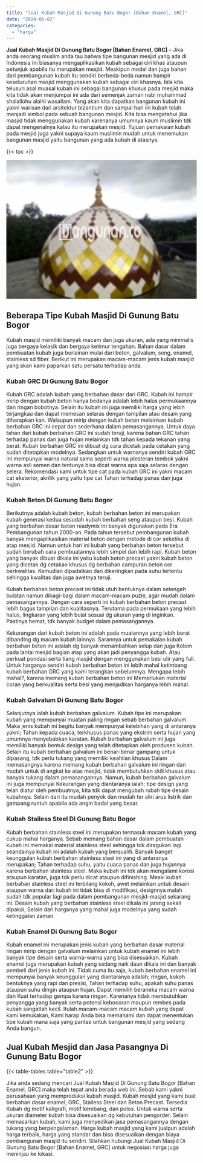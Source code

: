```yaml
---
title: "Jual Kubah Masjid Di Gunung Batu Bogor [Bahan Enamel, GRC]"
date: "2024-06-02"
categories: 
  - "harga"
---
```


**Jual Kubah Masjid Di Gunung Batu Bogor \[Bahan Enamel, GRC\]** – Jika anda seorang muslim anda tau bahwa tipe bangunan mesjid yang ada di Indonesia ini biasanya mengaplikasikan kubah sebagai ciri khas ataupun petunjuk apabila itu merupakan mesjid. Meskipun model dan juga bahan dari pembangunan kubah itu sendiri berbeda-beda namun hampir keseluruhan masjid menggunakan kubah sebagai ciri khasnya. bila kita telusuri asal muasal kubah ini sebagai bangunan khusus pada mesjid maka kita tidak akan menjumpai ini ada dari semenjak zaman nabi muhammad shalallohu alaihi wasallam. Yang akan kita dapatkan bangunan kubah ini yakni warisan dari arsitektur bizantium dan sampai hari ini kubah telah menjadi simbol pada sebuah bangunan mesjid. Kita bisa mengetahui jika masjid tidak menggunakan kubah karenanya umumnya kaum muslimin tdk dapat mengenalnya kalau itu merupakan mesjid. Tujuan pemakaian kubah pada mesjid juga yakni supaya kaum muslimin mudah untuk menemukan bangunan masjid yaitu bangunan yang ada kubah di atasnya.

{{< toc >}}

![Jual Kubah Masjid Di Gunung Batu Bogor [Bahan Enamel, GRC]](/images/jual-kubah-masjid-34.png)

## Beberapa Tipe Kubah Masjid Di Gunung Batu Bogor

Kubah masjid memiliki banyak macam dan juga ukuran, ada yang minimalis juga bergaya kelasik dan bergaya ketimur tengahan. Bahan dasar dalam pembuatan kubah juga berlainan mulai dari beton, galvalum, seng, enamel, stainless sd fiber. Berikut ini merupakan macam-macam jenis kubah masjid yang akan kami paparkan satu persatu terhadap anda.

### Kubah GRC Di Gunung Batu Bogor

Kubah GRC adalah kubah yang berbahan dasar dari GRC. Kubah ini hampir mirip dengan kubah beton hanya bedanya adalah lebih halus permukaannya dan ringan bobotnya. Selain itu kubah ini juga memiliki harga yang lebih terjangkau dan dapat memesan selaras dengan tampilan atau desain yang diharapkan kan. Walaupun mirip dengan kubah beton melainkan kubah berbahan GRC ini cepat dan sederhana dalam pemasangannya. Untuk daya tahan dari kubah berbahan GRC ini sudah teruji, karena bahan GRC tahan terhadap panas dan juga hujan melainkan tdk tahan kepada tekanan yang berat. Kubah berbahan GRC ini dibuat dg cara dicetak pada cetakan yang sudah ditetapkan modelnya. Sedangkan untuk warnanya sendiri kubah GRC ini mempunyai warna natural sama seperti warna plesteran tembok yakni warna asli semen dan tentunya bisa dicat warna apa saja selaras dengan selera. Rekomendasi kami untuk tipe cat pada kubah GRC ini yakni macam cat eksterior, akrilik yang yaitu tipe cat Tahan terhadap panas dan juga hujan.

### Kubah Beton Di Gunung Batu Bogor

Berikutnya adalah kubah beton, kubah berbahan beton ini merupakan kubah generasi kedua sesudah kubah berbahan seng ataupun besi. Kubah yang berbahan dasar beton readymix ini banyak digunakan pada Era Pembangunan tahun 2000-an. Pada tahun tersebut pembangunan kubah banyak mengaplikasikan material beton dengan metode di cor seketika di atap mesjid. Namun untuk hari ini kubah yang berbahan beton tersebut sudah berubah cara pembuatannya lebih simpel dan lebih rapi. Kubah beton yang banyak dibuat dikala ini yaitu kubah beton precast yakni kubah beton yang dicetak dg cetakan khusus dg berbahan campuran beton cor berkwalitas. Kemudian dipadatkan dan dikeringkan pada suhu tertentu sehingga kwalitas dan juga awetnya teruji.

Kubah berbahan beton precast ini tidak utuh bentuknya dalam setengah bulatan namun dibagi-bagi dalam macam-macam puzle, agar mudah dalam pemasangannya. Dengan cara seperti ini kubah berbahan beton precast lebih bagus tampilan dan kualitasnya. Terutama pada permukaan yang lebih halus, lingkaran yang lebih bulat sesuai dg ukuran yang di inginkan. Pastinya hemat, tdk banyak budget dalam pemasangannya.

Kekurangan dari kubah beton ini adalah pada muatannya yang lebih berat dibanding dg macam kubah lainnya. Sarannya untuk pemakaian kubah berbahan beton ini adalah dg banyak menambahkan selup dan juga Kolom pada lantai mesjid bagian atap yang akan jadi penyangga kubah. Atau perkuat pondasi serta tiang masjid dengan menggunakan besi ulir yang full. Untuk harganya sendiri kubah berbahan beton ini lebih mahal ketimbang kubah berbahan GRC yang kami terangkan sebelumnya. Mengapa lebih mahal?, karena memang kubah berbahan beton ini Memerlukan material coran yang berkualitas serta besi yang menjadikan harganya lebih mahal.

### Kubah Galvalum Di Gunung Batu Bogor

Selanjutnya ialah kubah berbahan galvalum. Kubah tipe ini merupakan kubah yang mempunyai muatan paling ringan sebab berbahan galvalum. Maka jenis kubah ini begitu banyak mempunyai kelebihan yang di antaranya yakni; Tahan kepada cuaca, terkhusus panas yang ekstrim serta hujan yang umumnya menyebabkan karatan. Kubah berbahan galvalum ini juga memiliki banyak bentuk design yang telah ditetapkan oleh produsen kubah. Selain itu kubah berbahan galvalum ini benar-benar gampang untuk dipasang, tdk perlu tukang yang memiliki keahlian khusus Dalam memasangnya karena memang kubah berbahan galvalum ini ringan dan mudah untuk di angkat ke atas mesjid, tidak membutuhkan skill khusus atau banyak tukang dalam pemasangannya. Namun, kubah berbahan galvalum ini juga mempunyai Kekurangan yang diantaranya ialah; tipe design yang telah diatur oleh pembuatnya, kita tdk dapat mengubah rubah tipe desain kubahnya. Selain dari itu mudah penyok dan mudah ter aliri arus listrik dan gampang runtuh apabila ada angin badai yang besar.

### Kubah Stailess Steel Di Gunung Batu Bogor

Kubah berbahan stainless steel ini merupakan termasuk macam kubah yang cukup mahal harganya. Sebab memang bahan dasar dalam pembuatan kubah ini memakai material stainless steel sehingga tdk diragukan lagi seandainya kubah ini adalah kubah yang berqualiti. Banyak banget keunggulan kubah berbahan stainless steel ini yang di antaranya merupakan; Tahan terhadap suhu, yaitu cuaca panas dan juga hujannya karena berbahan stainless steel. Maka kubah ini tdk akan mengalami korosi ataupun karatan, juga tdk perlu dicat ataupun difinishing. Meski kubah berbahan stainless steel ini terbilang kokoh, awet melainkan untuk desain ataupun warna dari kubah ini tidak bisa di modifikasi, designnya malah sudah tdk popular lagi pada dalam pembangunan mesjid-masjid sekarang ini. Desain kubah yang berbahan stainless steel dikala ini jarang sekali dipakai, Selain dari harganya yang mahal juga modelnya yang sudah ketinggalan zaman.

### Kubah Enamel Di Gunung Batu Bogor

Kubah enamel ini merupakan jenis kubah yang berbahan dasar material ringan mirip dengan galvalum melainkan untuk kubah enamel ini lebih banyak tipe desain serta warna-warna yang bisa disesuaikan. Kubah enamel juga merupakan kubah yang sedang naik daun dikala ini dan banyak pembeli dari jenis kubah ini. Tidak cuma itu saja, kubah berbahan enamel ini mempunyai banyak keunggulan yang diantaranya adalah; ringan, kokoh bentuknya yang rapi dan presisi, Tahan terhadap suhu, apakah suhu panas ataupun suhu dingin ataupun hujan. Dapat memilih beraneka macam warna dan Kuat terhadap gempa karena ringan. Karenanya tidak membutuhkan penyangga yang banyak serta potensi kebocoran maupun rembes pada kubah sangatlah kecil. Itulah macam-macam macam kubah yang dapat kami kemukakan, Kami harap Anda bisa memahami dan dapat menentukan tipe kubah mana saja yang pantas untuk bangunan mesjid yang sedang Anda bangun.

## Jual Kubah Mesjid dan Jasa Pasangnya Di Gunung Batu Bogor

{{< table-tables table="table2" >}}

Jika anda sedang mencari Jual Kubah Masjid Di Gunung Batu Bogor \[Bahan Enamel, GRC\] maka telah tepat anda berada web ini. Sebab kami yakni perusahaan yang memproduksi kubah masjid. Kubah mesjid yang kami buat berbahan dasar enamel, GRC, Stailess Steel dan Beton Precast. Tersedia Kubah dg motif kaligrafi, motif kembang, dan polos. Untuk warna serta ukuran diameter kubah bisa disesuaikan dg kebutuhan pengorder. Selain memasarkan kubah, kami juga menyedikan jasa pemasangannya dengan tukang yang berpengalaman. Harga kubah masjid yang kami jualpun adalah harga terbaik, harga yang standar dan bisa disesuaikan dengan biaya pembangunan masjid itu sendiri. Silahkan hubungi Jual Kubah Masjid Di Gunung Batu Bogor \[Bahan Enamel, GRC\] untuk negosiasi harga juga meninjau ke lokasi.
